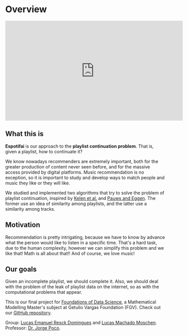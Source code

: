 # Overview

<center>
    <iframe width="560" height="315" src="https://www.youtube.com/embed/w9jelBD4zy8" frameborder="0" allow="accelerometer; autoplay; encrypted-media; gyroscope; picture-in-picture" allowfullscreen></iframe>
</center>

## What this is

**Espotifai** is our approach to the **playlist continuation problem**. That is, given a playlist, how to continuate it?

We know nowadays recommenders are extremely important, both for the greater production of content never seen before, and for the massive access provided by digital platforms. Music recommendation is no exception, so it is important to study and develop ways to match people and music they like or they will like.

We studied and implemented two algorithms that try to solve the problem of playlist continuation, inspired by [Kelen et al.](https://dl.acm.org/doi/10.1145/3267471.3267477) and [Pauws and Eggen](http://ismir2002.ircam.fr/proceedings/OKPROC02-FP07-4.pdf). The former use an idea of similarity among playlists, and the latter use a similarity among tracks.

## Motivation

Recommendation is pretty intrigating, because we have to know by advance what
the person would like to listen in a specific time. That's a hard task, due to
the human complexity, however we can simplify this problem and we like that!
Math is all about that!! And of course, we love music! 

## Our goals

Given an incomplete playlist, we should complete it. Also, we should deal with the problem of the leak of playlist data on the internet, so as with the computational problems that appear.

This is our final project for [Foundations of Data Science](https://emap.fgv.br/disciplina/mestrado/fundamentos-de-ciencia-de-dados), a Mathematical Modelling Master's subject at Getulio Vargas Foundation (FGV). Check out our [GitHub repository](https://github.com/lucasresck/espotifai/).

Group: [Lucas Emanuel Resck Domingues](https://github.com/lucasresck) and [Lucas Machado Moschen](https://github.com/lucasmoschen).
Professor: [Dr. Jorge Poco](https://github.com/jpocom).
